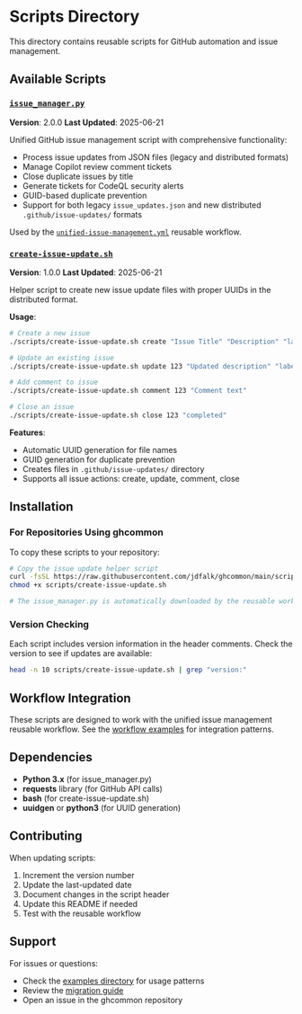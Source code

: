 # Scripts Directory

This directory contains reusable scripts for GitHub automation and issue management.

## Available Scripts

### [`issue_manager.py`](issue_manager.py)

**Version**: 2.0.0
**Last Updated**: 2025-06-21

Unified GitHub issue management script with comprehensive functionality:

- Process issue updates from JSON files (legacy and distributed formats)
- Manage Copilot review comment tickets
- Close duplicate issues by title
- Generate tickets for CodeQL security alerts
- GUID-based duplicate prevention
- Support for both legacy `issue_updates.json` and new distributed `.github/issue-updates/` formats

Used by the [`unified-issue-management.yml`](../.github/workflows/unified-issue-management.yml) reusable workflow.

### [`create-issue-update.sh`](create-issue-update.sh)

**Version**: 1.0.0
**Last Updated**: 2025-06-21

Helper script to create new issue update files with proper UUIDs in the distributed format.

**Usage**:

```bash
# Create a new issue
./scripts/create-issue-update.sh create "Issue Title" "Description" "label1,label2"

# Update an existing issue
./scripts/create-issue-update.sh update 123 "Updated description" "label1,label2"

# Add comment to issue
./scripts/create-issue-update.sh comment 123 "Comment text"

# Close an issue
./scripts/create-issue-update.sh close 123 "completed"
```

**Features**:

- Automatic UUID generation for file names
- GUID generation for duplicate prevention
- Creates files in `.github/issue-updates/` directory
- Supports all issue actions: create, update, comment, close

## Installation

### For Repositories Using ghcommon

To copy these scripts to your repository:

```bash
# Copy the issue update helper script
curl -fsSL https://raw.githubusercontent.com/jdfalk/ghcommon/main/scripts/create-issue-update.sh -o scripts/create-issue-update.sh
chmod +x scripts/create-issue-update.sh

# The issue_manager.py is automatically downloaded by the reusable workflow
```

### Version Checking

Each script includes version information in the header comments. Check the version to see if updates are available:

```bash
head -n 10 scripts/create-issue-update.sh | grep "version:"
```

## Workflow Integration

These scripts are designed to work with the unified issue management reusable workflow. See the [workflow examples](../examples/workflows/) for integration patterns.

## Dependencies

- **Python 3.x** (for issue_manager.py)
- **requests** library (for GitHub API calls)
- **bash** (for create-issue-update.sh)
- **uuidgen** or **python3** (for UUID generation)

## Contributing

When updating scripts:

1. Increment the version number
2. Update the last-updated date
3. Document changes in the script header
4. Update this README if needed
5. Test with the reusable workflow

## Support

For issues or questions:

- Check the [examples directory](../examples/) for usage patterns
- Review the [migration guide](../examples/migration-guides/subtitle-manager-migration.md)
- Open an issue in the ghcommon repository
